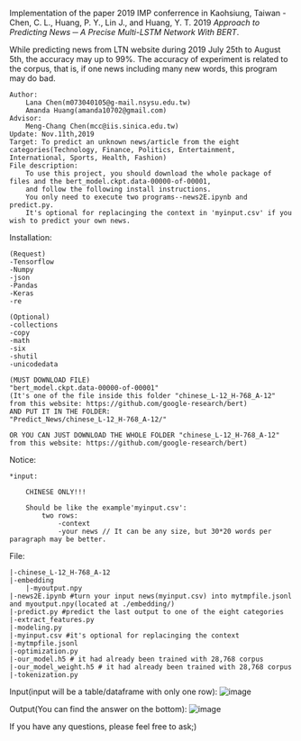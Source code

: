 Implementation of the paper 2019 IMP conferrence in Kaohsiung, Taiwan -
Chen, C. L., Huang, P. Y., Lin J., and Huang, Y. T. 2019 *Approach to Predicting News ─ A Precise Multi-LSTM Network With BERT*. 


While predicting news from LTN website during 2019 July 25th to August 5th, the accuracy may up to 99%.
The accuracy of experiment is related to the corpus, that is, if one news including many new words, this program may do bad.

	Author: 
		Lana Chen(m073040105@g-mail.nsysu.edu.tw)
		Amanda Huang(amanda10702@gmail.com)
	Advisor:
		Meng-Chang Chen(mcc@iis.sinica.edu.tw)
	Update: Nov.11th,2019
	Target: To predict an unknown news/article from the eight categories(Technology, Finance, Politics, Entertainment, International, Sports, Health, Fashion)
	File description:
		To use this project, you should download the whole package of files and the bert_model.ckpt.data-00000-of-00001,
		and follow the following install instructions.
		You only need to execute two programs--news2E.ipynb and predict.py.
		It's optional for replacinging the context in 'myinput.csv' if you wish to predict your own news.
		
Installation:

	(Request)
	-Tensorflow
	-Numpy
	-json
	-Pandas
	-Keras
	-re
	
	(Optional)
	-collections
	-copy
	-math
	-six
	-shutil
	-unicodedata
	
	(MUST DOWNLOAD FILE)
	"bert_model.ckpt.data-00000-of-00001"
	(It's one of the file inside this folder "chinese_L-12_H-768_A-12"
	from this website: https://github.com/google-research/bert)
	AND PUT IT IN THE FOLDER:
	"Predict_News/chinese_L-12_H-768_A-12/"
	
	OR YOU CAN JUST DOWNLOAD THE WHOLE FOLDER "chinese_L-12_H-768_A-12"
	from this website: https://github.com/google-research/bert)
	

	

Notice:
	
	*input:
		
		CHINESE ONLY!!!
		
		Should be like the example'myinput.csv':
			two rows: 
				-context
				-your news // It can be any size, but 30*20 words per paragraph may be better.

File:

	|-chinese_L-12_H-768_A-12
	|-embedding
		|-myoutput.npy
	|-news2E.ipynb #turn your input news(myinput.csv) into mytmpfile.jsonl and myoutput.npy(located at ./embedding/)
	|-predict.py #predict the last output to one of the eight categories 
	|-extract_features.py
	|-modeling.py
	|-myinput.csv #it's optional for replacinging the context
	|-mytmpfile.jsonl
	|-optimization.py
	|-our_model.h5 # it had already been trained with 28,768 corpus
	|-our_model_weight.h5 # it had already been trained with 28,768 corpus
	|-tokenization.py

Input(input will be a table/dataframe with only one row):
	![image](https://github.com/LanaChen0/Predict_News/blob/master/input.PNG)
	
Output(You can find the answer on the bottom):
	![image](https://github.com/LanaChen0/Predict_News/blob/master/output.PNG)
	
If you have any questions, please feel free to ask;)

